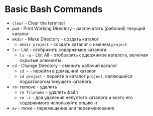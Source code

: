 # Basic Bash Commands

* `clear` - Clear the terminal
* `pwd` - Print Working Directory - распечатать (рабочий) текущий каталог
* `mkdir` - Make Directory - создать каталог
    * `mkdir project` - создать каталог с именем `project`
* `ls` - List - отобразить содержимое каталога
    * `ls -a` - List All - отобразить содержимое каталога, включая скрытые элементы
* `cd` - Change Directory - сменить рабочий каталог
    * `cd ~` - перейти в домашний каталог
    * `cd project` - перейти в каталог `project`, являющийся подкаталогом текущего каталога
* `rm`- remove - удалить 
    * `rm filename` - удалить файл 
    * `rm -r` - для удаления непустого каталога и всего его содержимого используйте опцию -r
* `mv` - move - перемещение или переименование 

    